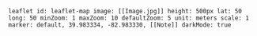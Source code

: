 ```leaflet id: leaflet-map image: [[Image.jpg]] height: 500px lat: 50 long: 50 minZoom: 1 maxZoom: 10 defaultZoom: 5 unit: meters scale: 1 marker: default, 39.983334, -82.983330, [[Note]] darkMode: true ```

